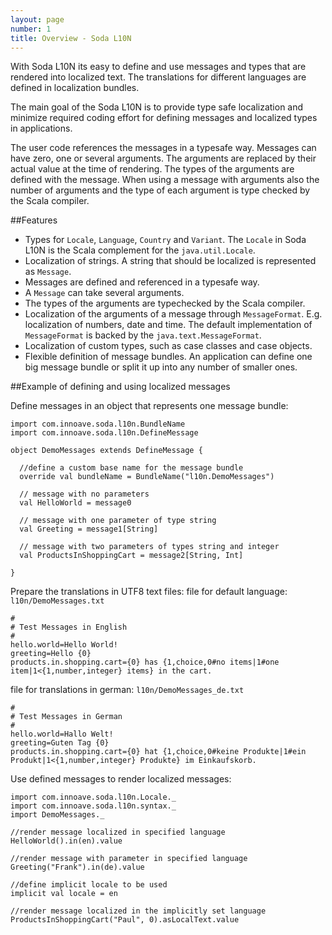 ```yaml
---
layout: page
number: 1
title: Overview - Soda L10N
---
```

With Soda L10N its easy to define and use messages and types that are rendered into localized text. The translations for different languages are defined in localization bundles.

The main goal of the Soda L10N is to provide type safe localization and minimize required coding effort for defining messages and localized types in applications.

The user code references the messages in a typesafe way. Messages can have zero, one or several arguments. The arguments are replaced by their actual value at the time of rendering. The types of the arguments are defined with the message. When using a message with arguments also the number of arguments and the type of each argument is type checked by the Scala compiler.

##Features
* Types for `Locale`, `Language`, `Country` and `Variant`. The `Locale` in Soda L10N is the Scala complement for the `java.util.Locale`.
* Localization of strings. A string that should be localized is represented as `Message`.
* Messages are defined and referenced in a typesafe way.
* A `Message` can take several arguments.
* The types of the arguments are typechecked by the Scala compiler.
* Localization of the arguments of a message through `MessageFormat`. E.g. localization of numbers, date and time. The default implementation of `MessageFormat` is backed by the  `java.text.MessageFormat`.
* Localization of custom types, such as case classes and case objects.
* Flexible definition of message bundles. An application can define one big message bundle or split it up into any number of smaller ones.

##Example of defining and using localized messages

Define messages in an object that represents one message bundle:
```tut:silent
import com.innoave.soda.l10n.BundleName
import com.innoave.soda.l10n.DefineMessage
  
object DemoMessages extends DefineMessage {

  //define a custom base name for the message bundle
  override val bundleName = BundleName("l10n.DemoMessages")

  // message with no parameters
  val HelloWorld = message0

  // message with one parameter of type string
  val Greeting = message1[String]

  // message with two parameters of types string and integer
  val ProductsInShoppingCart = message2[String, Int]

}
```

Prepare the translations in UTF8 text files:
file for default language: `l10n/DemoMessages.txt`
```
#
# Test Messages in English
#
hello.world=Hello World!
greeting=Hello {0}
products.in.shopping.cart={0} has {1,choice,0#no items|1#one item|1<{1,number,integer} items} in the cart.
```
file for translations in german: `l10n/DemoMessages_de.txt`
```
#
# Test Messages in German
#
hello.world=Hallo Welt!
greeting=Guten Tag {0}
products.in.shopping.cart={0} hat {1,choice,0#keine Produkte|1#ein Produkt|1<{1,number,integer} Produkte} im Einkaufskorb.
```

Use defined messages to render localized messages:
```tut:book
import com.innoave.soda.l10n.Locale._
import com.innoave.soda.l10n.syntax._
import DemoMessages._

//render message localized in specified language
HelloWorld().in(en).value

//render message with parameter in specified language
Greeting("Frank").in(de).value

//define implicit locale to be used
implicit val locale = en

//render message localized in the implicitly set language
ProductsInShoppingCart("Paul", 0).asLocalText.value
```

